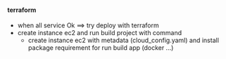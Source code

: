 #### terraform

- when all service Ok ==> try deploy with terraform
- create instance ec2 and run build project with command
  - create instance ec2 with metadata (cloud_config.yaml) and install package requirement for run build app (docker ...)
